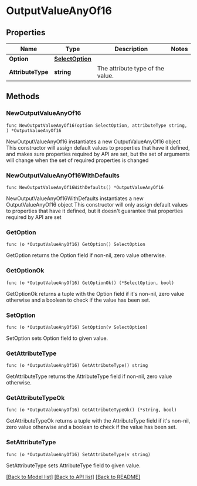 # OutputValueAnyOf16

## Properties

Name | Type | Description | Notes
------------ | ------------- | ------------- | -------------
**Option** | [**SelectOption**](SelectOption.md) |  | 
**AttributeType** | **string** | The attribute type of the value. | 

## Methods

### NewOutputValueAnyOf16

`func NewOutputValueAnyOf16(option SelectOption, attributeType string, ) *OutputValueAnyOf16`

NewOutputValueAnyOf16 instantiates a new OutputValueAnyOf16 object
This constructor will assign default values to properties that have it defined,
and makes sure properties required by API are set, but the set of arguments
will change when the set of required properties is changed

### NewOutputValueAnyOf16WithDefaults

`func NewOutputValueAnyOf16WithDefaults() *OutputValueAnyOf16`

NewOutputValueAnyOf16WithDefaults instantiates a new OutputValueAnyOf16 object
This constructor will only assign default values to properties that have it defined,
but it doesn't guarantee that properties required by API are set

### GetOption

`func (o *OutputValueAnyOf16) GetOption() SelectOption`

GetOption returns the Option field if non-nil, zero value otherwise.

### GetOptionOk

`func (o *OutputValueAnyOf16) GetOptionOk() (*SelectOption, bool)`

GetOptionOk returns a tuple with the Option field if it's non-nil, zero value otherwise
and a boolean to check if the value has been set.

### SetOption

`func (o *OutputValueAnyOf16) SetOption(v SelectOption)`

SetOption sets Option field to given value.


### GetAttributeType

`func (o *OutputValueAnyOf16) GetAttributeType() string`

GetAttributeType returns the AttributeType field if non-nil, zero value otherwise.

### GetAttributeTypeOk

`func (o *OutputValueAnyOf16) GetAttributeTypeOk() (*string, bool)`

GetAttributeTypeOk returns a tuple with the AttributeType field if it's non-nil, zero value otherwise
and a boolean to check if the value has been set.

### SetAttributeType

`func (o *OutputValueAnyOf16) SetAttributeType(v string)`

SetAttributeType sets AttributeType field to given value.



[[Back to Model list]](../README.md#documentation-for-models) [[Back to API list]](../README.md#documentation-for-api-endpoints) [[Back to README]](../README.md)



